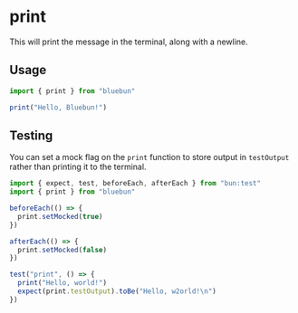 # print

This will print the message in the terminal, along with a newline.

## Usage

```typescript
import { print } from "bluebun"

print("Hello, Bluebun!")
```

## Testing

You can set a mock flag on the `print` function to store output in `testOutput` rather than printing it to the terminal.

```typescript
import { expect, test, beforeEach, afterEach } from "bun:test"
import { print } from "bluebun"

beforeEach(() => {
  print.setMocked(true)
})

afterEach(() => {
  print.setMocked(false)
})

test("print", () => {
  print("Hello, world!")
  expect(print.testOutput).toBe("Hello, w2orld!\n")
})
```
